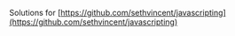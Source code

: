 Solutions for [https://github.com/sethvincent/javascripting](https://github.com/sethvincent/javascripting)